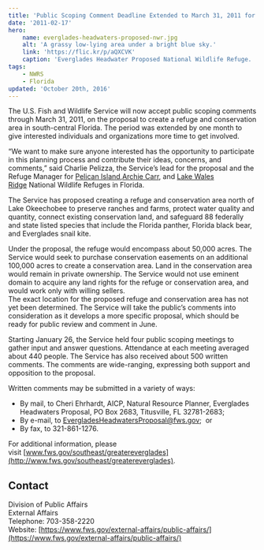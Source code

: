 ```yaml
---
title: 'Public Scoping Comment Deadline Extended to March 31, 2011 for the Proposed Everglades Headwaters National Wildlife Refuge and Conservation Area'
date: '2011-02-17'
hero:
    name: everglades-headwaters-proposed-nwr.jpg
    alt: 'A grassy low-lying area under a bright blue sky.'
    link: 'https://flic.kr/p/aQXCVK'
    caption: 'Everglades Headwater Proposed National Wildlife Refuge.  Photo by USFWS.'
tags:
    - NWRS
    - Florida
updated: 'October 20th, 2016'
---
```


The U.S. Fish and Wildlife Service will now accept public scoping comments through March 31, 2011, on the proposal to create a refuge and conservation area in south-central Florida. The period was extended by one month to give interested individuals and organizations more time to get involved.

“We want to make sure anyone interested has the opportunity to participate in this planning process and contribute their ideas, concerns, and comments,” said Charlie Pelizza, the Service’s lead for the proposal and the Refuge Manager for [Pelican Island](http://www.fws.gov/pelicanisland/),[Archie Carr](http://www.fws.gov/archiecarr/), and [Lake Wales Ridge](http://www.fws.gov/lakewalesridge/) National Wildlife Refuges in Florida.

The Service has proposed creating a refuge and conservation area north of Lake Okeechobee to preserve ranches and farms, protect water quality and quantity, connect existing conservation land, and safeguard 88 federally and state listed species that include the Florida panther, Florida black bear, and Everglades snail kite.

Under the proposal, the refuge would encompass about 50,000 acres. The Service would seek to purchase conservation easements on an additional 100,000 acres to create a conservation area. Land in the conservation area would remain in private ownership. The Service would not use eminent domain to acquire any land rights for the refuge or conservation area, and would work only with willing sellers.  
The exact location for the proposed refuge and conservation area has not yet been determined. The Service will take the public’s comments into consideration as it develops a more specific proposal, which should be ready for public review and comment in June.

Starting January 26, the Service held four public scoping meetings to gather input and answer questions. Attendance at each meeting averaged about 440 people. The Service has also received about 500 written comments. The comments are wide-ranging, expressing both support and opposition to the proposal.

Written comments may be submitted in a variety of ways:

- By mail, to Cheri Ehrhardt, AICP, Natural Resource Planner, Everglades Headwaters Proposal, PO Box 2683, Titusville, FL 32781-2683;
- By e-mail, to [EvergladesHeadwatersProposal@fws.gov](mailto:EvergladesHeadwatersProposal@fws.gov);  or
- By fax, to 321-861-1276.

For additional information, please visit [www.fws.gov/southeast/greatereverglades](http://www.fws.gov/southeast/greatereverglades).

## Contact

Division of Public Affairs  
External Affairs  
Telephone: 703-358-2220  
Website: [https://www.fws.gov/external-affairs/public-affairs/](https://www.fws.gov/external-affairs/public-affairs/)
